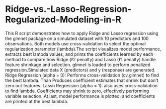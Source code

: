 # Ridge-vs.-Lasso-Regression-Regularized-Modeling-in-R
This R script demonstrates how to apply Ridge and Lasso regression using the glmnet package on a simulated dataset with 10 predictors and 100 observations. Both models use cross-validation to select the optimal regularization parameter (lambda).The script visualizes model performance, extracts best lambda values, and prints the coefficients learned by each method to compare how Ridge (ℓ2 penalty) and Lasso (ℓ1 penalty) handle feature shrinkage and selection.
glmnet is loaded to perform penalized regression.Simulated data X (predictors) and y (response) are generated.
Ridge Regression (alpha = 0): Performs cross-validation (cv.glmnet) to find the best lambda.
 Than Produces coefficient estimates that shrink but don’t zero out features.
Lasso Regression (alpha = 1):  also uses cross-validation to find lambda.
Coefficients may shrink to zero, effectively performing variable selection. At last, model performance is plotted, and coefficients are printed at the best lambda.
